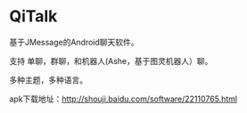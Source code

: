 # QiTalk

基于JMessage的Android聊天软件。
 
 
支持 单聊，群聊，和机器人(Ashe，基于图灵机器人）聊。
 
 
多种主题，多种语言。


apk下载地址：http://shouji.baidu.com/software/22110765.html
